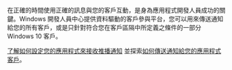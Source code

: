 ﻿在正確的時間使用正確的訊息與您的客戶互動，是身為應用程式開發人員成功的關鍵。Windows 開發人員中心提供資料驅動的客戶參與平台，您可以用來傳送通知給您的所有客戶，或是只針對符合您在客戶區隔中所定義之條件的一部分 Windows 10 客戶。

[了解如何設定您的應用程式來接收推播通知](https://docs.microsoft.com/windows/uwp/monetize/configure-your-app-to-receive-dev-center-notifications) 並探索[如何傳送通知給您的應用程式客戶](https://docs.microsoft.com/zh-tw/windows/uwp/publish/send-push-notifications-to-your-apps-customers)。
